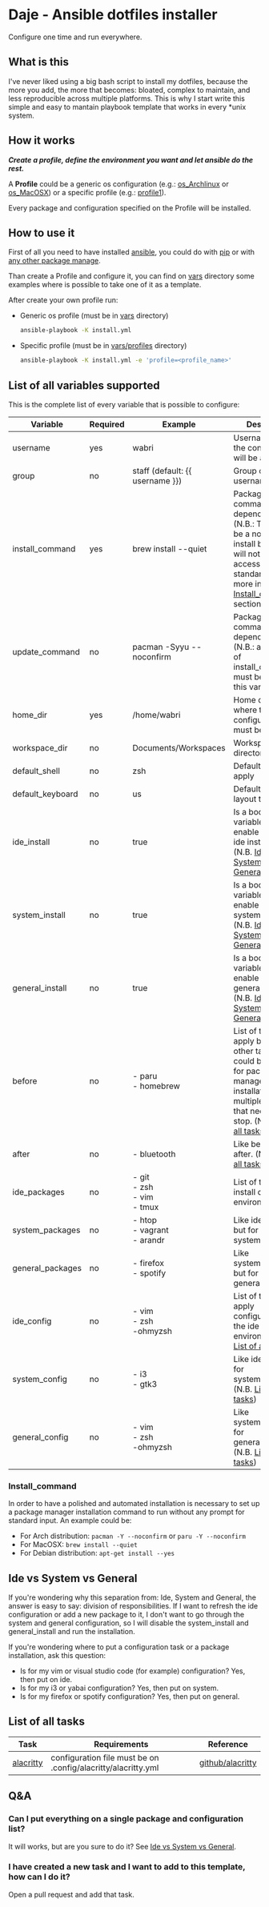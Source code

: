 # Daje - Ansible dotfiles installer

Configure one time and run everywhere.

## What is this

I've never liked using a big bash script to install my dotfiles, because the more you add, the more that becomes: bloated, complex to maintain, and less reproducible across multiple platforms. This is why I start write this simple and easy to mantain playbook template that works in every *unix system.

## How it works

***Create a profile, define the environment you want and let ansible do the rest.***

A **Profile** could be a generic os configuration (e.g.: [os_Archlinux](vars/os_Archlinux.yml) or [os_MacOSX](vars/os_MacOSX.yml))  or a specific profile (e.g.: [profile1](vars/profiles/profile1.yml)).

Every package and configuration specified on the Profile will be installed.

## How to use it

First of all you need to have installed [ansible](https://docs.ansible.com/ansible/latest/index.html), you could do with [pip](https://docs.ansible.com/ansible/latest/installation_guide/intro_installation.html#installing-and-upgrading-ansible-with-pip) or with [any other package manage](https://docs.ansible.com/ansible/latest/installation_guide/intro_installation.html#installing-ansible-on-specific-operating-systems).

Than create a Profile and configure it, you can find on [vars](vars/) directory some examples where is possible to take one of it as a template.

After create your own profile run:

- Generic os profile (must be in [vars](vars/) directory)

	```Bash
	ansible-playbook -K install.yml
	```

- Specific profile (must be in [vars/profiles](vars/profiles) directory)

	```Bash
	ansible-playbook -K install.yml -e 'profile=<profile_name>'
	```

## List of all variables supported
This is the complete list of every variable that is possible to configure:

| Variable     | Required  | Example   | Description |
|--------------|-----------|-----------|-------------|
| username | yes | wabri | Username where the configuration will be apply |
| group | no | staff (default: {{ username }}) | Group of username |
| install_command | yes | brew install --quiet | Package manager command to install dependencies (N.B.: This need to be a no prompt install because we will not have the access to the standard input, for more info go to [Install_command](#install_command) section) |
| update_command | no | pacman -Syyu --noconfirm | Package manager command to install dependencies (N.B.: all the rules of install_command must be apply to this variable) |
| home_dir | yes | /home/wabri | Home directory where the configuration file must be place |
| workspace_dir | no | Documents/Workspaces | Workspaces directory to create |
| default_shell | no | zsh | Default shell to apply |
| default_keyboard | no | us | Default kayboard layout to apply |
| ide_install | no | true | Is a boolean variable used to enable or not the ide installation. (N.B. [Ide vs System vs General](#ide-vs-system-vs-general)) |
| system_install | no | true | Is a boolean variable used to enable or not the system installation (N.B. [Ide vs System vs General](#ide-vs-system-vs-general)) |
| general_install | no | true | Is a boolean variable used to enable or not the general installation (N.B. [Ide vs System vs General](#ide-vs-system-vs-general)) |
| before | no | - paru <br> - homebrew | List of the tasks to apply before every other tasks. This could be helpfull for package manager installation or multiple service that need to be stop. (N.B. [List of all tasks](#list-of-all-tasks)) |
| after | no | - bluetooth | Like before, but after. (N.B. [List of all tasks](#list-of-all-tasks))|
| ide_packages | no | - git<br>- zsh<br>- vim<br>- tmux | List of tasks that install only the ide environment. |
| system_packages | no | - htop<br>- vagrant<br>- arandr | Like ide_packages but for system_packages. |
| general_packages | no | - firefox<br>- spotify | Like system_packages but for general_packages. |
| ide_config | no | - vim<br>- zsh<br>-ohmyzsh | List of tasks that apply configurations for the ide environment. (N.B. [List of all tasks](#list-of-all-tasks)) |
| system_config | no | - i3<br>- gtk3 | Like ide_config but for system_packages. (N.B. [List of all tasks](#list-of-all-tasks)) |
| general_config | no | - vim<br>- zsh<br>-ohmyzsh | Like system_config but for general_packages. (N.B. [List of all tasks](#list-of-all-tasks)) |

### Install_command

In order to have a polished and automated installation is necessary to set up a package manager installation command to run without any prompt for standard input. An example could be:

- For Arch distribution: `pacman -Y --noconfirm` or `paru -Y --noconfirm`
- For MacOSX: `brew install --quiet`
- For Debian distribution: `apt-get install --yes`

## Ide vs System vs General

If you're wondering why this separation from: Ide, System and General, the answer is easy to say: division of responsibilities. If I want to refresh the ide configuration or add a new package to it, I don't want to go through the system and general configuration, so I will disable the system_install and general_install and run the installation.

If you're wondering where to put a configuration task or a package installation, ask this question:

- Is for my vim or visual studio code (for example) configuration? Yes, then put on ide.
- Is for my i3 or yabai configuration? Yes, then put on system.
- Is for my firefox or spotify configuration? Yes, then put on general.

## List of all tasks

| Task     | Requirements | Reference |
|----------|--------------|-------------|
| [alacritty](tasks/alacritty.yml) | configuration file must be on .config/alacritty/alacritty.yml | [github/alacritty](https://github.com/alacritty/alacritty) |

## Q&A

### Can I put everything on a single package and configuration list?

It will works, but are you sure to do it? See [Ide vs System vs General](#ide-vs-system-vs-general).

### I have created a new task and I want to add to this template, how can I do it?

Open a pull request and add that task.

